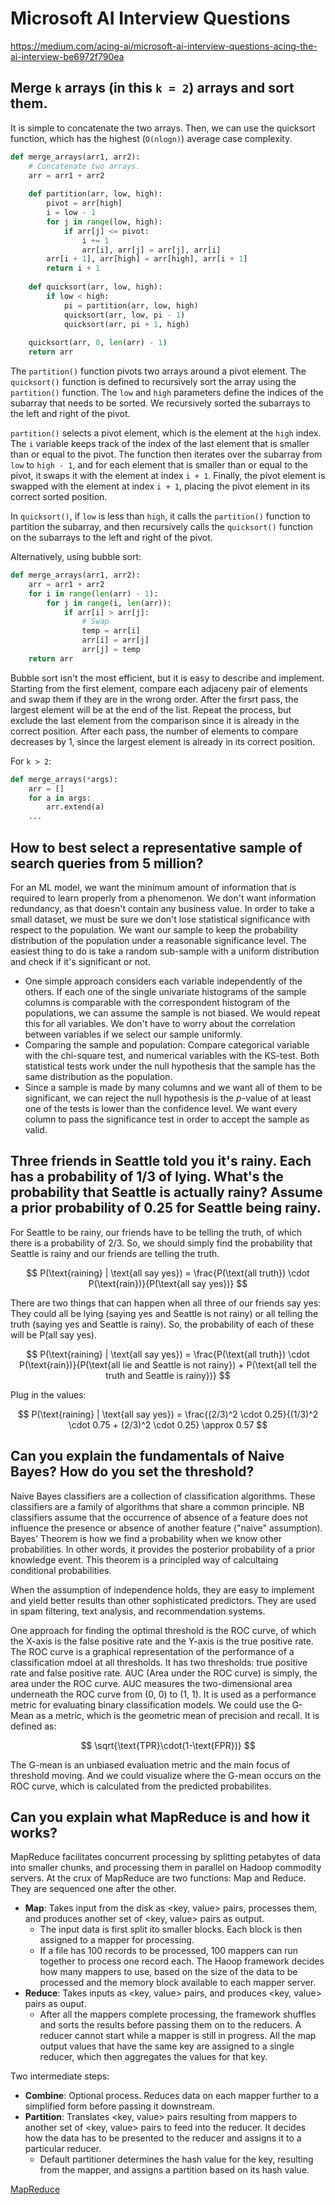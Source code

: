 # Microsoft AI Interview Questions

https://medium.com/acing-ai/microsoft-ai-interview-questions-acing-the-ai-interview-be6972f790ea

## Merge `k` arrays (in this `k = 2`) arrays and sort them.

It is simple to concatenate the two arrays. Then, we can use the quicksort function, which has the highest (`O(nlogn)`) average case complexity. 

```python
def merge_arrays(arr1, arr2):
    # Concatenate two arrays.
    arr = arr1 + arr2
	
    def partition(arr, low, high):
        pivot = arr[high]
        i = low - 1
        for j in range(low, high):
    	    if arr[j] <= pivot:
    		    i += 1
    		    arr[i], arr[j] = arr[j], arr[i]
        arr[i + 1], arr[high] = arr[high], arr[i + 1]
    	return i + 1
    
    def quicksort(arr, low, high):
    	if low < high:
    	    pi = partition(arr, low, high)
    	    quicksort(arr, low, pi - 1)
    	    quicksort(arr, pi + 1, high)
    
    quicksort(arr, 0, len(arr) - 1)
    return arr
```

The `partition()` function pivots two arrays around a pivot element. The `quicksort()` function is defined to recursively sort the array using the `partition()` function. The `low` and `high` parameters define the indices of the subarray that needs to be sorted. We recursively sorted the subarrays to the left and right of the pivot.

`partition()` selects a pivot element, which is the element at the `high` index. The `i` variable keeps track of the index of the last element that is smaller than or equal to the pivot. The function then iterates over the subarray from `low` to `high - 1`, and for each element that is smaller than or equal to the pivot, it swaps it with the element at index `i + 1`. Finally, the pivot element is swapped with the element at index `i + 1`, placing the pivot element in its correct sorted position.

In `quicksort()`, if `low` is less than `high`, it calls the `partition()` function to partition the subarray, and then recursively calls the `quicksort()` function on the subarrays to the left and right of the pivot.

Alternatively, using bubble sort:

```python
def merge_arrays(arr1, arr2):
    arr = arr1 + arr2
    for i in range(len(arr) - 1):
        for j in range(i, len(arr)):
            if arr[i] > arr[j]:
                # Swap
                temp = arr[i]
                arr[i] = arr[j]
                arr[j] = temp
    return arr
```

Bubble sort isn't the most efficient, but it is easy to describe and implement. Starting from the first element, compare each adjaceny pair of elements and swap them if they are in the wrong order. After the firsrt pass, the largest element will be at the end of the list. Repeat the process, but exclude the last element from the comparison since it is already in the correct position. After each pass, the number of elements to compare decreases by 1, since the largest element is already in its correct position.

For `k > 2`:

```python
def merge_arrays(*args):
    arr = []
    for a in args:
        arr.extend(a)
    ...
```

## How to best select a representative sample of search queries from 5 million?

For an ML model, we want the minimum amount of information that is required to learn properly from a phenomenon. We don't want information redundancy, as that doesn't contain any business value. In order to take a small dataset, we must be sure we don't lose statistical significance with respect to the population. We want our sample to keep the probability distribution of the population under a reasonable significance level. The easiest thing to do is take a random sub-sample with a uniform distribution and check if it's significant or not.
- One simple approach considers each variable independently of the others. If each one of the single univariate histograms of the sample columns is comparable with the correspondent histogram of the populations, we can assume the sample is not biased. We would repeat this for all variables. We don't have to worry about the correlation between variables if we select our sample uniformly. 
- Comparing the sample and population: Compare categorical variable with the chi-square test, and numerical variables with the KS-test. Both statistical tests work under the null hypothesis that the sample has the same distribution as the population.
- Since a sample is made by many columns and we want all of them to be significant, we can reject the null hypothesis is the $p$-value of at least one of the tests is lower than the confidence level. We want every column to pass the significance test in order to accept the sample as valid.

## Three friends in Seattle told you it's rainy. Each has a probability of 1/3 of lying. What's the probability that Seattle is actually rainy? Assume a prior probability of 0.25 for Seattle being rainy.

For Seattle to be rainy, our friends have to be telling the truth, of which there is a probability of 2/3. So, we should simply find the probability that Seattle is rainy and our friends are telling the truth.

$$
P(\text{raining} | \text{all say yes}) = \frac{P(\text{all truth}) \cdot P(\text{rain})}{P(\text{all say yes})}
$$

There are two things that can happen when all three of our friends say yes: They could all be lying (saying yes and Seattle is not rainy) or all telling the truth (saying yes and Seattle is rainy). So, the probability of each of these will be P(all say yes).

$$
P(\text{raining} | \text{all say yes}) = \frac{P(\text{all truth}) \cdot P(\text{rain})}{P(\text{all lie and Seattle is not rainy}) + P(\text{all tell the truth and Seattle is rainy})}
$$

Plug in the values:

$$
P(\text{raining} | \text{all say yes}) = \frac{(2/3)^2 \cdot 0.25}{(1/3)^2 \cdot 0.75 + (2/3)^2 \cdot 0.25} \approx 0.57
$$

## Can you explain the fundamentals of Naive Bayes? How do you set the threshold?

Naive Bayes classifiers are a collection of classification algorithms. These classifiers are a family of algorithms that share a common principle. NB classifiers assume that the occurrence of absence of a feature does not influence the presence or absence of another feature ("naive" assumption). Bayes' Theorem is how we find a probability when we know other probabilities. In other words, it provides the posterior probability of a prior knowledge event. This theorem is a principled way of calcultaing conditional probabilities.

When the assumption of independence holds, they are easy to implement and yield better results than other sophisticated predictors. They are used in spam filtering, text analysis, and recommendation systems.

One approach for finding the optimal threshold is the ROC curve, of which the X-axis is the false positive rate and the Y-axis is the true positive rate. The ROC curve is a graphical representation of the performance of a classification mdoel at all thresholds. It has two thresholds: true positive rate and false positive rate. AUC (Area under the ROC curve) is simply, the area under the ROC curve. AUC measures the two-dimensional area underneath the ROC curve from (0, 0) to (1, 1). It is used as a performance metric for evaluating binary classification models. We could use the G-Mean as a metric, which is the geometric mean of precision and recall. It is defined as:

$$
\sqrt{\text{TPR}\cdot(1-\text{FPR})}
$$

The G-mean is an unbiased evaluation metric and the main focus of threshold moving. And we could visualize where the G-mean occurs on the ROC curve, which is calculated from the predicted probabilites.

## Can you explain what MapReduce is and how it works?

MapReduce facilitates concurrent processing by splitting petabytes of data into smaller chunks, and processing them in parallel on Hadoop commodity servers. At the crux of MapReduce are two functions: Map and Reduce. They are sequenced one after the other.
- **Map**: Takes input from the disk as <key, value> pairs, processes them, and produces another set of <key, value> pairs as output.
    - The input data is first split ito smaller blocks. Each block is then assigned to a mapper for processing.
    - If a file has 100 records to be processed, 100 mappers can run together to process one record each. The Haoop framework decides how many mappers to use, based on the size of the data to be processed and the memory block available to each mapper server.
- **Reduce**: Takes inputs as <key, value> pairs, and produces <key, value> pairs as ouput.
    - After all the mappers complete processing, the framework shuffles and sorts the results before passing them on to the reducers. A reducer cannot start while a mapper is still in progress. All the map output values that have the same key are assigned to a single reducer, which then aggregates the values for that key.

Two intermediate steps:
- **Combine**: Optional process. Reduces data on each mapper further to a simplified form before passing it downstream.
- **Partition**: Translates <key, value> pairs resulting from mappers to another set of <key, value> pairs to feed into the reducer. It decides how the data has to be presented to the reducer and assigns it to a particular reducer.
    - Default partitioner determines the hash value for the key, resulting from the mapper, and assigns a partition based on its hash value.

[MapReduce](#mapreduce.png)
